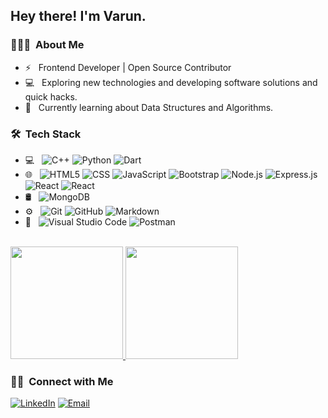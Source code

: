 <!-- <img src="https://raw.githubusercontent.com/AVS1508/AVS1508/master/assets/Aditya%20Vikram%20Singh%20Banner.png"> -->

<h2> Hey there! I'm Varun.</h2>

<h3> 👨🏻‍💻 &nbsp;About Me </h3>

- ⚡ &nbsp; Frontend Developer | Open Source Contributor
- 💻 &nbsp; Exploring new technologies and developing software solutions and quick hacks.
- 🌱 &nbsp; Currently learning about Data Structures and Algorithms. 

<h3> 🛠 &nbsp;Tech Stack</h3>

- 💻 &nbsp;
  ![C++](https://img.shields.io/badge/-C++-333333?style=flat&logo=C%2B%2B&logoColor=00599C)
  ![Python](https://img.shields.io/badge/-Python-333333?style=flat&logo=python)
  ![Dart](https://img.shields.io/badge/dart-333333.svg?style=flate&logo=dart&logoColor=0075BA)
- 🌐 &nbsp;
  ![HTML5](https://img.shields.io/badge/-HTML5-333333?style=flat&logo=HTML5)
  ![CSS](https://img.shields.io/badge/-CSS-333333?style=flat&logo=CSS3&logoColor=1572B6)
  ![JavaScript](https://img.shields.io/badge/-JavaScript-333333?style=flat&logo=javascript)
  ![Bootstrap](https://img.shields.io/badge/-Bootstrap-333333?style=flat&logo=bootstrap&logoColor=563D7C)
  ![Node.js](https://img.shields.io/badge/-Node.js-333333?style=flat&logo=node.js)
  ![Express.js](https://img.shields.io/badge/express.js-333333.svg?style=flat&logo=express)
  ![React](https://img.shields.io/badge/-React-333333?style=flat&logo=react)
    ![React](https://img.shields.io/badge/-Flutter-333333?style=flat&logo=Flutter)
- 🛢 &nbsp;
  ![MongoDB](https://img.shields.io/badge/-MongoDB-333333?style=flat&logo=mongodb)
- ⚙️ &nbsp;
  ![Git](https://img.shields.io/badge/-Git-333333?style=flat&logo=git)
  ![GitHub](https://img.shields.io/badge/-GitHub-333333?style=flat&logo=github)
  ![Markdown](https://img.shields.io/badge/-Markdown-333333?style=flat&logo=markdown)
- 🔧 &nbsp;
  ![Visual Studio Code](https://img.shields.io/badge/-Visual%20Studio%20Code-333333?style=flat&logo=visual-studio-code&logoColor=007ACC)
  ![Postman](https://img.shields.io/badge/Postman-333333?style=flat&logo=postman&logoColor=red)


<br/>

<a href="https://github.com/varunvj1">
  <img height="180em" src="https://github-readme-stats.vercel.app/api?username=varunvj1&theme=buefy&show_icons=true" />
  <img height="180em" src="https://github-readme-stats.vercel.app/api/top-langs/?username=varunvj1&theme=buefy&layout=compact"/>
</a>

<br/>

<h3> 🤝🏻 &nbsp;Connect with Me </h3>

<p>
<a href="https://www.linkedin.com/in/varun-jain-407459191/"><img alt="LinkedIn" src="https://img.shields.io/badge/LinkedIn-Varun%20Jain-blue?style=flat-square&logo=linkedin"></a>
<a href="mailto:varunvj181@gmail.com"><img alt="Email" src="https://img.shields.io/badge/Email-varunvj181@gmail.com-blue?style=flat-square&logo=gmail"></a>
</p>
